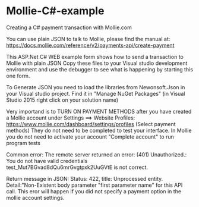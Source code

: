 # Mollie-C#-example
Creating a C# payment transaction with Mollie.com

 You can use plain JSON to talk to Mollie, please find the manual at: https://docs.mollie.com/reference/v2/payments-api/create-payment
 

 This ASP.Net C# WEB example form shows how to send a transaction to Mollie with plain JSON
 Copy these files to your Visual studio development environment and use the debugger to see what is happening by starting this one form.
 
 To Generate JSON you need to load the libraries from Newonsoft.Json in your Visual studio project. Find it in "Manage NuGet Packages" 
  (in Visual Studio 2015 right click on your solution name)

 Very importand is to TURN ON PAYMENT METHODS after you have created a Mollie account under Settings ==> Website Profiles:
 https://www.mollie.com/dashboard/settings/profiles   (Select payment methods) They do not need to be completed to test your interface.
 In Mollie you do not need to activate your account "Complete account" to run program tests


 Common error:
 The remote server returned an error: (401) Unauthorized.:   You do not have valid credentials test_Mut7BGvad8dQu6mrGvgtpxk2UuGVtE is 
 not correct.

 Return message in JSON: Status: 422, title: Unprocessed entity. Detail:"Non-Existent body parameter \"first parameter name\" for 
 this API call.
 This eror will happen if you did not specify a payment option in the mollie account settings.

